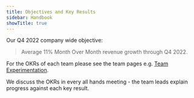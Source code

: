 ```yaml
---
title: Objectives and Key Results
sidebar: Handbook
showTitle: true
---
```


Our Q4 2022 company wide objective:
> Average 11% Month Over Month revenue growth through Q4 2022.

For the OKRs of each team please see the team pages e.g. [Team Experimentation](/handbook/people/team-structure/experimentation).

We discuss the OKRs in every all hands meeting - the team leads explain progress against each key result.
